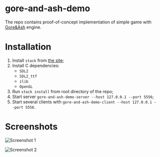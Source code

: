 gore-and-ash-demo
=================

The repo contains proof-of-concept implementation of simple game with [Gore&Ash](https://github.com/Teaspot-Studio/gore-and-ash) engine.

Installation
============

1. Install `stack` from [the site](https://haskell-lang.org/get-started);
2. Install C dependencies:
    * `SDL2`
    * `SDL2_ttf`
    * `zlib`
    * `OpenGL`
2. Run `stack install` from root directory of the repo;
3. Start server `gore-and-ash-demo-server --host 127.0.0.1 --port 5556`;
4. Start several clients with `gore-and-ash-demo-client --host 127.0.0.1 --port 5556`.


Screenshots
===========

![Screenshot 1](screens/screenshot_001.png)

![Screenshot 2](screens/screenshot_002.png)

